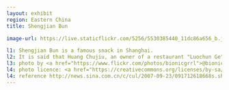```yaml
---
layout: exhibit
region: Eastern China
title: Shengjian Bun

image-url: https://live.staticflickr.com/5256/5530385440_11dc86a656_b.jpg

l1: Shengjian Bun is a famous snack in Shanghai.
l2: It is said that Huang Chujiu, an owner of a restaurant "Luochun Ge" in 1920s in Shanghai, hired the cook who was good at making Shengjian Bun from another small snack booth and made it famous. 
l3: photo by <a href="https://www.flickr.com/photos/bionicgrrl">@bionicgrrrl</a> at Flickr
l4: photo licence: <a href="https://creativecommons.org/licenses/by-sa/2.0">CC BY-SA 2.0</a>
l4: reference http://news.sina.com.cn/c/cul/2007-09-23/091712618668s.shtml
---
```

